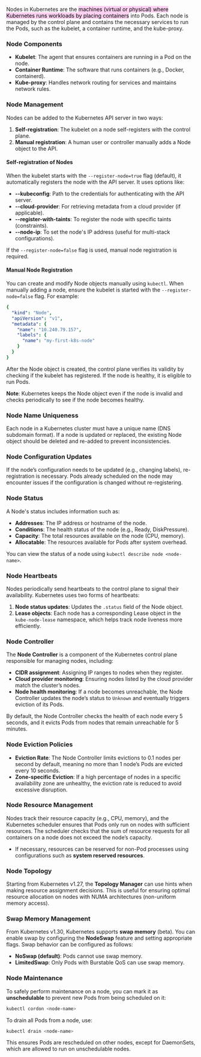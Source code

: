 Nodes in Kubernetes are the <mark style="background: #FFB8EBA6;">machines (virtual or physical) where Kubernetes runs workloads by placing containers</mark> into Pods. Each node is managed by the control plane and contains the necessary services to run the Pods, such as the kubelet, a container runtime, and the kube-proxy.

### Node Components

- **Kubelet**: The agent that ensures containers are running in a Pod on the node.
- **Container Runtime**: The software that runs containers (e.g., Docker, containerd).
- **Kube-proxy**: Handles network routing for services and maintains network rules.

### Node Management

Nodes can be added to the Kubernetes API server in two ways:
1. **Self-registration**: The kubelet on a node self-registers with the control plane.
2. **Manual registration**: A human user or controller manually adds a Node object to the API.

#### Self-registration of Nodes

When the kubelet starts with the `--register-node=true` flag (default), it automatically registers the node with the API server. It uses options like:

- **--kubeconfig**: Path to the credentials for authenticating with the API server.
- **--cloud-provider**: For retrieving metadata from a cloud provider (if applicable).
- **--register-with-taints**: To register the node with specific taints (constraints).
- **--node-ip**: To set the node's IP address (useful for multi-stack configurations).
  
If the `--register-node=false` flag is used, manual node registration is required.

#### Manual Node Registration

You can create and modify Node objects manually using `kubectl`. When manually adding a node, ensure the kubelet is started with the `--register-node=false` flag. For example:

```yaml
{
  "kind": "Node",
  "apiVersion": "v1",
  "metadata": {
    "name": "10.240.79.157",
    "labels": {
      "name": "my-first-k8s-node"
    }
  }
}
```

After the Node object is created, the control plane verifies its validity by checking if the kubelet has registered. If the node is healthy, it is eligible to run Pods.

**Note**: Kubernetes keeps the Node object even if the node is invalid and checks periodically to see if the node becomes healthy.

### Node Name Uniqueness

Each node in a Kubernetes cluster must have a unique name (DNS subdomain format). If a node is updated or replaced, the existing Node object should be deleted and re-added to prevent inconsistencies.

### Node Configuration Updates

If the node’s configuration needs to be updated (e.g., changing labels), re-registration is necessary. Pods already scheduled on the node may encounter issues if the configuration is changed without re-registering.

### Node Status

A Node's status includes information such as:
- **Addresses**: The IP address or hostname of the node.
- **Conditions**: The health status of the node (e.g., Ready, DiskPressure).
- **Capacity**: The total resources available on the node (CPU, memory).
- **Allocatable**: The resources available for Pods after system overhead.

You can view the status of a node using `kubectl describe node <node-name>`.

### Node Heartbeats

Nodes periodically send heartbeats to the control plane to signal their availability. Kubernetes uses two forms of heartbeats:
1. **Node status updates**: Updates the `.status` field of the Node object.
2. **Lease objects**: Each node has a corresponding Lease object in the `kube-node-lease` namespace, which helps track node liveness more efficiently.

### Node Controller

The **Node Controller** is a component of the Kubernetes control plane responsible for managing nodes, including:
- **CIDR assignment**: Assigning IP ranges to nodes when they register.
- **Cloud provider monitoring**: Ensuring nodes listed by the cloud provider match the cluster’s nodes.
- **Node health monitoring**: If a node becomes unreachable, the Node Controller updates the node’s status to `Unknown` and eventually triggers eviction of its Pods.

By default, the Node Controller checks the health of each node every 5 seconds, and it evicts Pods from nodes that remain unreachable for 5 minutes.

### Node Eviction Policies

- **Eviction Rate**: The Node Controller limits evictions to 0.1 nodes per second by default, meaning no more than 1 node’s Pods are evicted every 10 seconds.
- **Zone-specific Eviction**: If a high percentage of nodes in a specific availability zone are unhealthy, the eviction rate is reduced to avoid excessive disruption.

### Node Resource Management

Nodes track their resource capacity (e.g., CPU, memory), and the Kubernetes scheduler ensures that Pods only run on nodes with sufficient resources. The scheduler checks that the sum of resource requests for all containers on a node does not exceed the node’s capacity.

- If necessary, resources can be reserved for non-Pod processes using configurations such as **system reserved resources**.

### Node Topology

Starting from Kubernetes v1.27, the **Topology Manager** can use hints when making resource assignment decisions. This is useful for ensuring optimal resource allocation on nodes with NUMA architectures (non-uniform memory access).

### Swap Memory Management

From Kubernetes v1.30, Kubernetes supports **swap memory** (beta). You can enable swap by configuring the **NodeSwap** feature and setting appropriate flags. Swap behavior can be configured as follows:
- **NoSwap (default)**: Pods cannot use swap memory.
- **LimitedSwap**: Only Pods with Burstable QoS can use swap memory.

### Node Maintenance

To safely perform maintenance on a node, you can mark it as **unschedulable** to prevent new Pods from being scheduled on it:

```bash
kubectl cordon <node-name>
```

To drain all Pods from a node, use:

```bash
kubectl drain <node-name>
```

This ensures Pods are rescheduled on other nodes, except for DaemonSets, which are allowed to run on unschedulable nodes.
